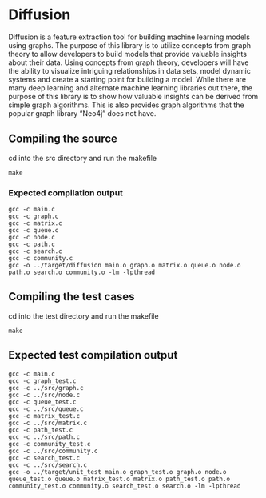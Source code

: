 # Diffusion
Diffusion is a feature extraction tool for building machine learning models using graphs. The purpose of this library is to utilize concepts from graph theory to allow developers to build models that provide valuable insights about their data. Using concepts from graph theory, developers will have the ability to visualize intriguing relationships in data sets, model dynamic systems and create a starting point for building a model. While there are many deep learning and alternate machine learning libraries out there, the purpose of this library is to show how valuable insights can be derived from simple graph algorithms. This is also provides graph algorithms that the popular graph library “Neo4j” does not have.  


## Compiling the source
cd into the src directory and run the makefile
```
make
```
### Expected compilation output
```
gcc -c main.c
gcc -c graph.c
gcc -c matrix.c
gcc -c queue.c
gcc -c node.c
gcc -c path.c
gcc -c search.c
gcc -c community.c
gcc -o ../target/diffusion main.o graph.o matrix.o queue.o node.o path.o search.o community.o -lm -lpthread
```

## Compiling the test cases
cd into the test directory and run the makefile
```
make
```

## Expected test compilation output
```
gcc -c main.c
gcc -c graph_test.c
gcc -c ../src/graph.c
gcc -c ../src/node.c
gcc -c queue_test.c
gcc -c ../src/queue.c
gcc -c matrix_test.c
gcc -c ../src/matrix.c
gcc -c path_test.c
gcc -c ../src/path.c
gcc -c community_test.c
gcc -c ../src/community.c
gcc -c search_test.c
gcc -c ../src/search.c
gcc -o ../target/unit_test main.o graph_test.o graph.o node.o queue_test.o queue.o matrix_test.o matrix.o path_test.o path.o community_test.o community.o search_test.o search.o -lm -lpthread
```

